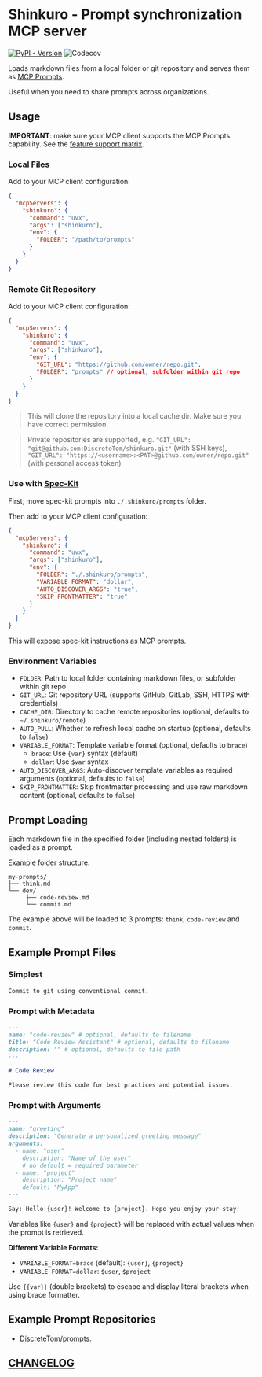 # Shinkuro - Prompt synchronization MCP server

[![PyPI - Version](https://img.shields.io/pypi/v/shinkuro)](https://pypi.org/project/shinkuro/)
![Codecov](https://img.shields.io/codecov/c/github/DiscreteTom/shinkuro)

Loads markdown files from a local folder or git repository and serves them as [MCP Prompts](https://modelcontextprotocol.io/specification/2025-06-18/server/prompts).

Useful when you need to share prompts across organizations.

## Usage

**IMPORTANT**: make sure your MCP client supports the MCP Prompts capability. See the [feature support matrix](https://modelcontextprotocol.io/clients#feature-support-matrix).

### Local Files

Add to your MCP client configuration:

```json
{
  "mcpServers": {
    "shinkuro": {
      "command": "uvx",
      "args": ["shinkuro"],
      "env": {
        "FOLDER": "/path/to/prompts"
      }
    }
  }
}
```

### Remote Git Repository

Add to your MCP client configuration:

```json
{
  "mcpServers": {
    "shinkuro": {
      "command": "uvx",
      "args": ["shinkuro"],
      "env": {
        "GIT_URL": "https://github.com/owner/repo.git",
        "FOLDER": "prompts" // optional, subfolder within git repo
      }
    }
  }
}
```

> This will clone the repository into a local cache dir. Make sure you have correct permission.

> Private repositories are supported, e.g. `"GIT_URL": "git@github.com:DiscreteTom/shinkuro.git"` (with SSH keys), `"GIT_URL": "https://<username>:<PAT>@github.com/owner/repo.git"` (with personal access token)

### Use with [Spec-Kit](https://github.com/github/spec-kit)

First, move spec-kit prompts into `./.shinkuro/prompts` folder.

Then add to your MCP client configuration:

```json
{
  "mcpServers": {
    "shinkuro": {
      "command": "uvx",
      "args": ["shinkuro"],
      "env": {
        "FOLDER": "./.shinkuro/prompts",
        "VARIABLE_FORMAT": "dollar",
        "AUTO_DISCOVER_ARGS": "true",
        "SKIP_FRONTMATTER": "true"
      }
    }
  }
}
```

This will expose spec-kit instructions as MCP prompts.

### Environment Variables

- `FOLDER`: Path to local folder containing markdown files, or subfolder within git repo
- `GIT_URL`: Git repository URL (supports GitHub, GitLab, SSH, HTTPS with credentials)
- `CACHE_DIR`: Directory to cache remote repositories (optional, defaults to `~/.shinkuro/remote`)
- `AUTO_PULL`: Whether to refresh local cache on startup (optional, defaults to `false`)
- `VARIABLE_FORMAT`: Template variable format (optional, defaults to `brace`)
  - `brace`: Use `{var}` syntax (default)
  - `dollar`: Use `$var` syntax
- `AUTO_DISCOVER_ARGS`: Auto-discover template variables as required arguments (optional, defaults to `false`)
- `SKIP_FRONTMATTER`: Skip frontmatter processing and use raw markdown content (optional, defaults to `false`)

## Prompt Loading

Each markdown file in the specified folder (including nested folders) is loaded as a prompt.

Example folder structure:

```
my-prompts/
├── think.md
└── dev/
     ├── code-review.md
     └── commit.md
```

The example above will be loaded to 3 prompts: `think`, `code-review` and `commit`.

## Example Prompt Files

### Simplest

```markdown
Commit to git using conventional commit.
```

### Prompt with Metadata

```markdown
---
name: "code-review" # optional, defaults to filename
title: "Code Review Assistant" # optional, defaults to filename
description: "" # optional, defaults to file path
---

# Code Review

Please review this code for best practices and potential issues.
```

### Prompt with Arguments

```markdown
---
name: "greeting"
description: "Generate a personalized greeting message"
arguments:
  - name: "user"
    description: "Name of the user"
    # no default = required parameter
  - name: "project"
    description: "Project name"
    default: "MyApp"
---

Say: Hello {user}! Welcome to {project}. Hope you enjoy your stay!
```

Variables like `{user}` and `{project}` will be replaced with actual values when the prompt is retrieved.

**Different Variable Formats:**

- `VARIABLE_FORMAT=brace` (default): `{user}`, `{project}`
- `VARIABLE_FORMAT=dollar`: `$user`, `$project`

Use `{{var}}` (double brackets) to escape and display literal brackets when using brace formatter.

## Example Prompt Repositories

- [DiscreteTom/prompts](https://github.com/DiscreteTom/prompts).

## [CHANGELOG](./CHANGELOG.md)
